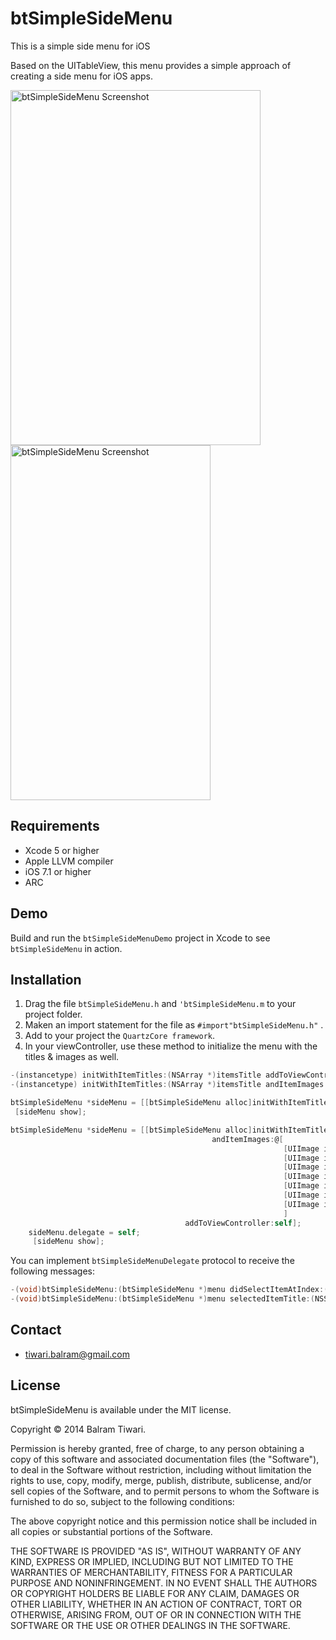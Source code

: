 btSimpleSideMenu
================

This is a simple side menu for iOS

Based on the UITableView, this menu provides a simple approach of creating a side menu for iOS apps.

<img src="" alt="btSimpleSideMenu Screenshot" width="400" height="568" />
<img src="" alt="btSimpleSideMenu Screenshot" width="320" height="568" />

## Requirements
* Xcode 5 or higher
* Apple LLVM compiler
* iOS 7.1 or higher
* ARC

## Demo
Build and run the `btSimpleSideMenuDemo` project in Xcode to see `btSimpleSideMenu` in action.

## Installation
  1. Drag the file `btSimpleSideMenu.h` and `'btSimpleSideMenu.m` to your project folder.
  2. Maken an import statement for the file as `#import"btSimpleSideMenu.h"` .
  3. Add to your project the `QuartzCore framework`.
  4. In your viewController, use these method to initialize the menu with the titles & images as well.

```objective-c
-(instancetype) initWithItemTitles:(NSArray *)itemsTitle addToViewController:(id)sender;
-(instancetype) initWithItemTitles:(NSArray *)itemsTitle andItemImages:(NSArray *)itemsImage addToViewController:(UIViewController *)sender;
```

  
```objective-c
btSimpleSideMenu *sideMenu = [[btSimpleSideMenu alloc]initWithItemTitles:@[@"One", @"Two", @"Three", @"Four",@"Five", @"Six", @"Seven"] addToViewController:self];
 [sideMenu show];
```

```objective-c
btSimpleSideMenu *sideMenu = [[btSimpleSideMenu alloc]initWithItemTitles:@[@"One", @"Two", @"Three", @"Four",@"Five", @"Six", @"Seven"]
                                             andItemImages:@[
                                                             [UIImage imageNamed:@"icon1.jpeg"],
                                                             [UIImage imageNamed:@"icon2.jpeg"],
                                                             [UIImage imageNamed:@"icon3.jpeg"],
                                                             [UIImage imageNamed:@"icon4.jpeg"],
                                                             [UIImage imageNamed:@"icon5.jpeg"],
                                                             [UIImage imageNamed:@"icon6.jpeg"],
                                                             [UIImage imageNamed:@"icon7.jpeg"]
                                                             ]
                                       addToViewController:self];
    sideMenu.delegate = self;
     [sideMenu show];
```
You can implement `btSimpleSideMenuDelegate` protocol to receive the following messages:

```objective-c
-(void)btSimpleSideMenu:(btSimpleSideMenu *)menu didSelectItemAtIndex:(NSInteger)index;
-(void)btSimpleSideMenu:(btSimpleSideMenu *)menu selectedItemTitle:(NSString *)title;
```

## Contact

- tiwari.balram@gmail.com

## License

btSimpleSideMenu is available under the MIT license.

Copyright © 2014 Balram Tiwari.

Permission is hereby granted, free of charge, to any person obtaining a copy of this software and associated documentation files (the "Software"), to deal in the Software without restriction, including without limitation the rights to use, copy, modify, merge, publish, distribute, sublicense, and/or sell copies of the Software, and to permit persons to whom the Software is furnished to do so, subject to the following conditions:

The above copyright notice and this permission notice shall be included in all copies or substantial portions of the Software.

THE SOFTWARE IS PROVIDED "AS IS", WITHOUT WARRANTY OF ANY KIND, EXPRESS OR IMPLIED, INCLUDING BUT NOT LIMITED TO THE WARRANTIES OF MERCHANTABILITY, FITNESS FOR A PARTICULAR PURPOSE AND NONINFRINGEMENT. IN NO EVENT SHALL THE AUTHORS OR COPYRIGHT HOLDERS BE LIABLE FOR ANY CLAIM, DAMAGES OR OTHER LIABILITY, WHETHER IN AN ACTION OF CONTRACT, TORT OR OTHERWISE, ARISING FROM, OUT OF OR IN CONNECTION WITH THE SOFTWARE OR THE USE OR OTHER DEALINGS IN THE SOFTWARE.
